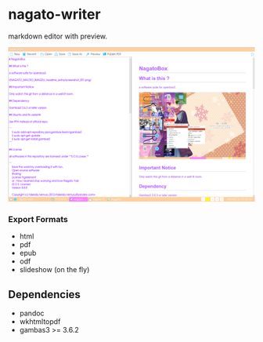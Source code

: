 # nagato-writer

markdown editor with preview.

![NAGATO_MACRO_IMAGE](./nagato-writer.png)

### Export Formats

+ html
+ pdf
+ epub
+ odf
+ slideshow (on the fly)

## Dependencies

+ pandoc
+ wkhtmltopdf
+ gambas3 >= 3.6.2